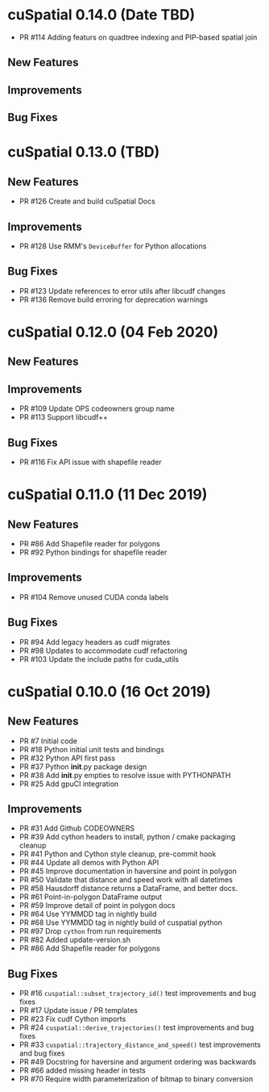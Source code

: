 # cuSpatial 0.14.0 (Date TBD)
- PR #114 Adding featurs on quadtree indexing and PIP-based spatial join 

## New Features

## Improvements

## Bug Fixes

# cuSpatial 0.13.0 (TBD)

## New Features
- PR #126 Create and build cuSpatial Docs 

## Improvements

- PR #128 Use RMM's `DeviceBuffer` for Python allocations

## Bug Fixes

- PR #123 Update references to error utils after libcudf changes
- PR #136 Remove build erroring for deprecation warnings

# cuSpatial 0.12.0 (04 Feb 2020)

## New Features

## Improvements

- PR #109 Update OPS codeowners group name
- PR #113 Support libcudf++

## Bug Fixes

- PR #116 Fix API issue with shapefile reader


# cuSpatial 0.11.0 (11 Dec 2019)

## New Features

- PR #86 Add Shapefile reader for polygons
- PR #92 Python bindings for shapefile reader

## Improvements

- PR #104 Remove unused CUDA conda labels

## Bug Fixes

- PR #94 Add legacy headers as cudf migrates
- PR #98 Updates to accommodate cudf refactoring
- PR #103 Update the include paths for cuda_utils


# cuSpatial 0.10.0 (16 Oct 2019)

## New Features

- PR #7 Initial code
- PR #18 Python initial unit tests and bindings
- PR #32 Python API first pass
- PR #37 Python __init__.py package design
- PR #38 Add __init__.py empties to resolve issue with PYTHONPATH
- PR #25 Add gpuCI integration

## Improvements

- PR #31 Add Github CODEOWNERS
- PR #39 Add cython headers to install, python / cmake packaging cleanup
- PR #41 Python and Cython style cleanup, pre-commit hook
- PR #44 Update all demos with Python API
- PR #45 Improve documentation in haversine and point in polygon
- PR #50 Validate that distance and speed work with all datetimes
- PR #58 Hausdorff distance returns a DataFrame, and better docs.
- PR #61 Point-in-polygon DataFrame output
- PR #59 Improve detail of point in polygon docs
- PR #64 Use YYMMDD tag in nightly build
- PR #68 Use YYMMDD tag in nightly build of cuspatial python
- PR #97 Drop `cython` from run requirements
- PR #82 Added update-version.sh
- PR #86 Add Shapefile reader for polygons

## Bug Fixes

- PR #16 `cuspatial::subset_trajectory_id()` test improvements and bug fixes
- PR #17 Update issue / PR templates
- PR #23 Fix cudf Cython imports
- PR #24 `cuspatial::derive_trajectories()` test improvements and bug fixes
- PR #33 `cuspatial::trajectory_distance_and_speed()` test improvements and bug fixes
- PR #49 Docstring for haversine and argument ordering was backwards
- PR #66 added missing header in tests
- PR #70 Require width parameterization of bitmap to binary conversion
